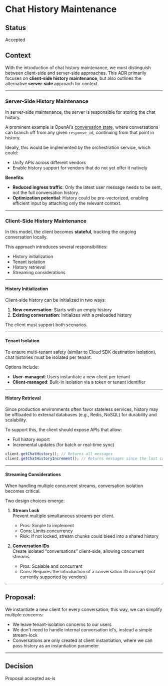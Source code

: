 # Chat History Maintenance

## Status

Accepted

## Context

With the introduction of chat history maintenance, we must distinguish between client-side and server-side approaches.
This ADR primarily focuses on **client-side history maintenance**, but also outlines the alternative **server-side** approach for context.

---

### Server-Side History Maintenance

In server-side maintenance, the server is responsible for storing the chat history.

A prominent example is OpenAI’s [conversation state](https://platform.openai.com/docs/guides/conversation-state?api-mode=responses), where conversations can branch off from any given `response_id`, continuing from that point in history.

Ideally, this would be implemented by the orchestration service, which could:

- Unify APIs across different vendors
- Enable history support for vendors that do not yet offer it natively

**Benefits**:

- **Reduced ingress traffic**: Only the latest user message needs to be sent, not the full conversation history.
- **Optimization potential**: History could be pre-vectorized, enabling efficient input by attaching only the relevant context.

---

### Client-Side History Maintenance

In this model, the client becomes **stateful**, tracking the ongoing conversation locally.

This approach introduces several responsibilities:

- History initialization
- Tenant isolation
- History retrieval
- Streaming considerations

---

#### History Initialization

Client-side history can be initialized in two ways:

1. **New conversation**: Starts with an empty history
2. **Existing conversation**: Initializes with a preloaded history

The client must support both scenarios.

---

#### Tenant Isolation

To ensure multi-tenant safety (similar to Cloud SDK destination isolation), chat histories must be isolated per tenant.

Options include:

- **User-managed**: Users instantiate a new client per tenant
- **Client-managed**: Built-in isolation via a token or tenant identifier

---

#### History Retrieval

Since production environments often favor stateless services, history may be offloaded to external databases (e.g., Redis, NoSQL) for durability and scalability.

To support this, the client should expose APIs that allow:

- Full history export
- Incremental updates (for batch or real-time sync)

```ts
client.getChatHistory(); // Returns all messages
client.getChatHistoryIncrement(); // Returns messages since the last call
```

---

#### Streaming Considerations

When handling multiple concurrent streams, conversation isolation becomes critical.

Two design choices emerge:

1. **Stream Lock**  
   Prevent multiple simultaneous streams per client.  
   - Pros: Simple to implement  
   - Cons: Limits concurrency  
   - Risk: If not locked, stream chunks could bleed into a shared history

2. **Conversation IDs**  
   Create isolated “conversations” client-side, allowing concurrent streams.  
   - Pros: Scalable and concurrent  
   - Cons: Requires the introduction of a conversation ID concept (not currently supported by vendors)

---

## Proposal:

We instantiate a new client for every conversation; this way, we can simplify multiple concerns:
- We leave tenant-isolation concerns to our users
- We don't need to handle internal conversation id's, instead a simple stream-lock
- Conversations are only created at client instantiation, where we can pass history as an instantiation parameter

---

## Decision

Proposal accepted as-is
